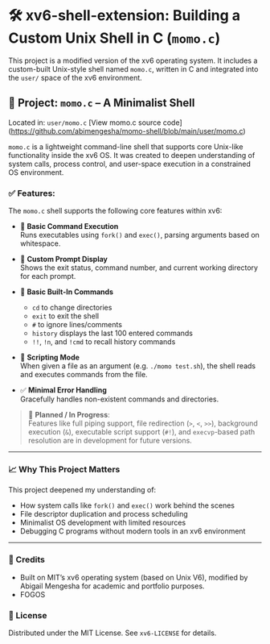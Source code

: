 # 🛠 xv6-shell-extension: Building a Custom Unix Shell in C (`momo.c`)

This project is a modified version of the xv6 operating system. It includes a custom-built Unix-style shell named `momo.c`, written in C and integrated into the `user/` space of the xv6 environment.

## 🐚 Project: `momo.c` – A Minimalist Shell

Located in: `user/momo.c` [View momo.c source code] (https://github.com/abimengesha/momo-shell/blob/main/user/momo.c)

`momo.c` is a lightweight command-line shell that supports core Unix-like functionality inside the xv6 OS. It was created to deepen understanding of system calls, process control, and user-space execution in a constrained OS environment.

### ✅ Features:
The `momo.c` shell supports the following core features within xv6:

- 🧠 **Basic Command Execution**  
  Runs executables using `fork()` and `exec()`, parsing arguments based on whitespace.

- 💬 **Custom Prompt Display**  
  Shows the exit status, command number, and current working directory for each prompt.

- 📝 **Basic Built-In Commands**  
  - `cd` to change directories  
  - `exit` to exit the shell  
  - `#` to ignore lines/comments  
  - `history` displays the last 100 entered commands  
  - `!!`, `!n`, and `!cmd` to recall history commands

- 📜 **Scripting Mode**  
  When given a file as an argument (e.g. `./momo test.sh`), the shell reads and executes commands from the file.

- ✅ **Minimal Error Handling**  
  Gracefully handles non-existent commands and directories.

> 🚧 **Planned / In Progress**:  
> Features like full piping support, file redirection (`>`, `<`, `>>`), background execution (`&`), executable script support (`#!`), and `execvp`-based path resolution are in development for future versions.

---

### 📈 Why This Project Matters
This project deepened my understanding of:
- How system calls like `fork()` and `exec()` work behind the scenes
- File descriptor duplication and process scheduling
- Minimalist OS development with limited resources
- Debugging C programs without modern tools in an xv6 environment

---

### 🧠 Credits
- Built on MIT’s xv6 operating system (based on Unix V6), modified by Abigail Mengesha for academic and portfolio purposes.
- FOGOS

### 📜 License
Distributed under the MIT License. See `xv6-LICENSE` for details.

